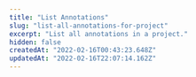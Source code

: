 ```yaml
---
title: "List Annotations"
slug: "list-all-annotations-for-project"
excerpt: "List all annotations in a project."
hidden: false
createdAt: "2022-02-16T00:43:23.648Z"
updatedAt: "2022-02-16T22:07:14.162Z"
---
```

